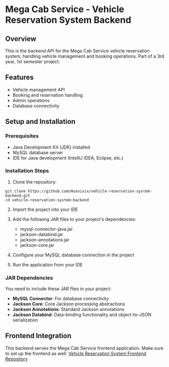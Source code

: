 # Mega Cab Service - Vehicle Reservation System Backend

## Overview
This is the backend API for the Mega Cab Service vehicle reservation system, handling vehicle management and booking operations. Part of a 3rd year, 1st semester project.

## Features
- Vehicle management API
- Booking and reservation handling
- Admin operations
- Database connectivity

## Setup and Installation

### Prerequisites
- Java Development Kit (JDK) installed
- MySQL database server
- IDE for Java development (IntelliJ IDEA, Eclipse, etc.)

### Installation Steps
1. Clone the repository:
```
git clone https://github.com/Husnixix/vehicle-reservation-system-backend.git
cd vehicle-reservation-system-backend
```

2. Import the project into your IDE

3. Add the following JAR files to your project's dependencies:
   - mysql-connector-java.jar
   - jackson-databind.jar
   - jackson-annotations.jar
   - jackson-core.jar

4. Configure your MySQL database connection in the project

5. Run the application from your IDE

### JAR Dependencies
You need to include these JAR files in your project:
- **MySQL Connector**: For database connectivity
- **Jackson Core**: Core Jackson processing abstractions
- **Jackson Annotations**: Standard Jackson annotations
- **Jackson Databind**: Data-binding functionality and object-to-JSON serialization

## Frontend Integration
This backend serves the Mega Cab Service frontend application. Make sure to set up the frontend as well:
[Vehicle Reservation System Frontend Repository](https://github.com/Husnixix/vehicle-reservation-system-frontend.git)
